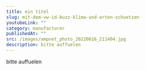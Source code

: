 ```yaml
---
title: ein titel
slug: mit-dem-vw-id-buzz-klima-und-arten-schuetzen
youtubeLink: ""
category: manufacturer
publishedAt: ""
src: /images/ampnet_photo_20220616_211404.jpg
description: bitte auffuelen
---
```

bitte auffuelen